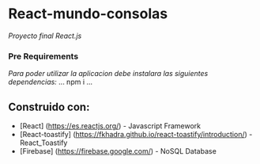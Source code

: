# React-mundo-consolas
_Proyecto final React.js_

### Pre Requirements
_Para poder utilizar la aplicacion debe instalara las siguientes dependencias:_
...
npm i
...
## Construido con:

* [React] (https://es.reactjs.org/) - Javascript Framework
* [React-toastify] (https://fkhadra.github.io/react-toastify/introduction/) - React_Toastify
* [Firebase] (https://firebase.google.com/) - NoSQL Database

